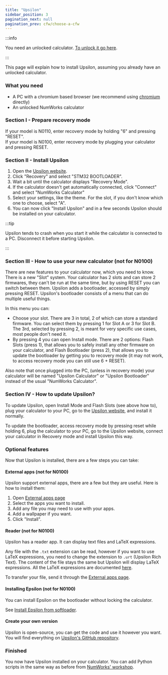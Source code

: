 ```yaml
---
title: "Upsilon"
sidebar_position: 3
pagination_next: null
pagination_prev: cfw/choose-a-cfw
---
```


:::info

You need an unlocked calculator. [To unlock it go here](/docs/intro).

:::

This page will explain how to install Upsilon, assuming you already have an unlocked calculator.

### What you need

- A PC with a chromium based browser (we recommend using [chromium](https://www.chromium.org/chromium-projects/) directly)
- An unlocked NumWorks calculator

### Section I - Prepare recovery mode

If your model is N0110, enter recovery mode by holding "6" and pressing "RESET".<br/>
If your model is N0100, enter recovery mode by plugging your calculator and pressing RESET.

### Section II - Install Upsilon

1. Open the [Upsilon website](https://getupsilon.web.app/install).
2. Click "Recovery" and select "STM32 BOOTLOADER".
3. Wait a bit until the calculator displays "Recovery Mode".
4. If the calculator doesn't get automatically connected, click "Connect" and select "NumWorks Calculator"
5. Select your settings, like the theme. For the slot, if you don't know which one to choose, select "A".
6. You can now click "Install Upsilon" and in a few seconds Upsilon should be installed on your calculator.

:::tip

Upsilon tends to crash when you start it while the calculator is connected to a PC. Disconnect it before starting Upsilon.

:::

### Section III - How to use your new calculator (not for N0100)

There are new features to your calculator now, which you need to know.
There is a new "Slot" system. Your calculator has 2 slots and can store 2 firmwares, they can't be run at the same time, but by using RESET you can switch between them.
Upsilon adds a bootloader, accessed by simply pressing RESET. Upsilon's bootloader consists of a menu that can do multiple useful things.

In this menu you can:
- Choose your slot. There are 3 in total, 2 of which can store a standard firmware. You can select them by pressing 1 for Slot A or 3 for Slot B. The 3rd, selected by pressing 2, is meant for very specific use cases, most people don't need it.
- By pressing 4 you can open Install mode. There are 2 options: Flash Slots (press 1), that allows you to safely install any other firmware on your calculator, and Flash Bootloader (press 2), that allows you to update the bootloader by getting you to recovery mode (it may not work, to access recovery mode you can still use 6 + RESET).

Also note that once plugged into the PC, (unless in recovery mode) your calculator will be named "Upsilon Calculator" or "Upsilon Bootloader" instead of the usual "NumWorks Calculator".

### Section IV - How to update Upsilon?

To update Upsilon, open Install Mode and Flash Slots (see above how to), plug your calculator to your PC, go to the [Upsilon website](https://getupsilon.web.app/install), and install it normally.

To update the bootloader, access recovery mode by pressing reset while holding 6, plug the calculator to your PC, go to the Upsilon website, connect your calculator in Recovery mode and install Upsilon this way.

### Optional features

Now that Upsilon is installed, there are a few steps you can take:

#### External apps (not for N0100)

Upsilon support external apps, there are a few but they are useful. Here is how to install them:
1. Open [External apps page](https://upsilonnumworks.github.io/Upsilon-External/)
2. Select the apps you want to install.
3. Add any file you may need to use with your apps.
4. Add a wallpaper if you want.
5. Click "Install".

#### Reader (not for N0100)

Upsilon has a reader app. It can display text files and LaTeX expressions.

Any file with the `.txt` extension can be read, however if you want to use LaTeX expressions, you need to change the extension to `.urt` (Upsilon Rich Text). The content of the file stays the same but Upsilon will display LaTeX expressions.
All the LaTeX expressions are documented [here](https://getupsilon.web.app/doc/reader).

To transfer your file, send it through the [External apps page](https://upsilonnumworks.github.io/Upsilon-External/).

#### Installing Epsilon (not for N0100)

You can install Epsilon on the bootloader without locking the calculator.

See [Install Epsilon from softloader](/docs/cfw/install-epsilon-from-softloader).


#### Create your own version

Upsilon is open-source, you can get the code and use it however you want. You will find everything on [Upsilon's GitHub repository](https://github.com/UpsilonNumworks/Upsilon).

### Finished

You now have Upsilon installed on your calculator. You can add Python scripts in the same way as before from [NumWorks' workshop](https://my.numworks.com/python/).

